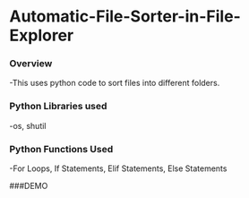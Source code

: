 # Automatic-File-Sorter-in-File-Explorer


### Overview
-This uses python code to sort files into different folders.

### Python Libraries used
-os, shutil

### Python Functions Used
-For Loops,
If Statements,
Elif Statements,
Else Statements



###DEMO
